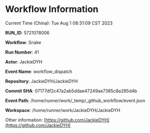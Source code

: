 # Workflow Information

Current Time (China): Tue Aug  1 08:31:09 CST 2023  

**RUN_ID**: 5721078006  

**Workflow**: Snake  

**Run Number**: 41  

**Actor**: JackieDYH  

**Event Name**: workflow_dispatch  

**Repository**: JackieDYH/JackieDYH  

**Commit SHA**: 07177df2c47a2ab5ddae47249ae7385c8a285d4b  

**Event Path**: /home/runner/work/_temp/_github_workflow/event.json  

**Workspace**: /home/runner/work/JackieDYH/JackieDYH  

Other information: [https://github.com/JackieDYH](https://github.com/JackieDYH)
